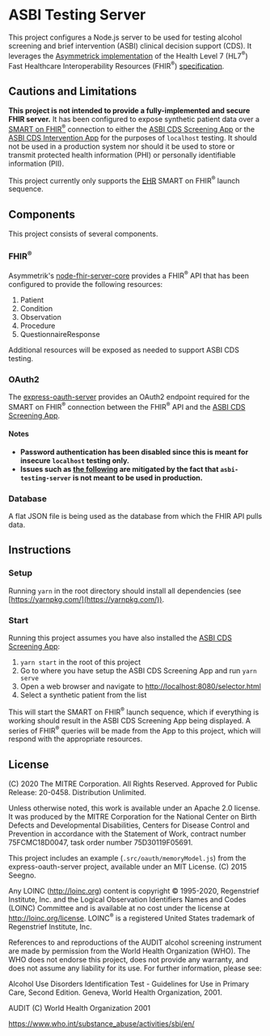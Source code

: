 # ASBI Testing Server
This project configures a Node.js server to be used for testing alcohol screening and brief intervention (ASBI) clinical decision support (CDS). It leverages the [Asymmetrick implementation](https://github.com/Asymmetrik/node-fhir-server-core) of the Health Level 7 (HL7<sup>&reg;</sup>) Fast Healthcare Interoperability Resources (FHIR<sup>&reg;</sup>) [specification](https://www.hl7.org/fhir/overview.html).

## Cautions and Limitations

**This project is not intended to provide a fully-implemented and secure FHIR server.** It has been configured to expose synthetic patient data over a [SMART on FHIR<sup>&reg;</sup>](https://docs.smarthealthit.org/) connection to either the [ASBI CDS Screening App](https://github.com/asbi-cds-tools/asbi-screening-app) or the [ASBI CDS Intervention App](https://github.com/asbi-cds-tools/asbi-intervention-app) for the purposes of `localhost` testing. It should not be used in a production system nor should it be used to store or transmit protected health information (PHI) or personally identifiable information (PII).

This project currently only supports the [EHR](http://www.hl7.org/fhir/smart-app-launch/#ehr-launch-sequence) SMART on FHIR<sup>&reg;</sup> launch sequence.

## Components
This project consists of several components.

### FHIR<sup>&reg;</sup>
Asymmetrik's [node-fhir-server-core](https://github.com/Asymmetrik/node-fhir-server-core) provides a FHIR<sup>&reg;</sup> API that has been configured to provide the following resources:
1. Patient
2. Condition
3. Observation
4. Procedure
5. QuestionnaireResponse

Additional resources will be exposed as needed to support ASBI CDS testing.

### OAuth2
The [express-oauth-server](https://github.com/oauthjs/express-oauth-server) provides an OAuth2 endpoint required for the SMART on FHIR<sup>&reg;</sup> connection between the FHIR<sup>&reg;</sup> API and the [ASBI CDS Screening App](https://github.com/asbi-cds-tools/asbi-screening-app).

#### Notes
- **Password authentication has been disabled since this is meant for insecure `localhost` testing only.**
- **Issues such as [the following](https://github.com/advisories/GHSA-2fw4-mgq9-39cx) are mitigated by the fact that `asbi-testing-server` is not meant to be used in production.**

### Database
A flat JSON file is being used as the database from which the FHIR API pulls data.

## Instructions

### Setup
Running `yarn` in the root directory should install all dependencies (see [https://yarnpkg.com/](https://yarnpkg.com/)).

### Start
Running this project assumes you have also installed the [ASBI CDS Screening App](https://github.com/asbi-cds-tools/asbi-screening-app):
1. `yarn start` in the root of this project
2. Go to where you have setup the ASBI CDS Screening App and run `yarn serve`
3. Open a web browser and navigate to [http://localhost:8080/selector.html](http://localhost:8080/selector.html)
4. Select a synthetic patient from the list

This will start the SMART on FHIR<sup>&reg;</sup> launch sequence, which if everything is working should result in the ASBI CDS Screening App being displayed. A series of FHIR<sup>&reg;</sup> queries will be made from the App to this project, which will respond with the appropriate resources.

## License
(C) 2020 The MITRE Corporation. All Rights Reserved. Approved for Public Release: 20-0458. Distribution Unlimited.

Unless otherwise noted, this work is available under an Apache 2.0 license. It was produced by the MITRE Corporation for the National Center on Birth Defects and Developmental Disabilities, Centers for Disease Control and Prevention in accordance with the Statement of Work, contract number 75FCMC18D0047, task order number 75D30119F05691.

This project includes an example (`.src/oauth/memoryModel.js`) from the express-oauth-server project, available under an MIT License. (C) 2015 Seegno.

Any LOINC (http://loinc.org) content is copyright &copy; 1995-2020, Regenstrief Institute, Inc. and the Logical Observation Identifiers Names and Codes (LOINC) Committee and is available at no cost under the license at http://loinc.org/license. LOINC<sup>&reg;</sup> is a registered United States trademark of Regenstrief Institute, Inc.

References to and reproductions of the AUDIT alcohol screening instrument are made by permission from the World Health Organization (WHO). The WHO does not endorse this project, does not provide any warranty, and does not assume any liability for its use. For further information, please see:

Alcohol Use Disorders Identification Test - Guidelines for Use in Primary Care, Second Edition. Geneva, World Health Organization, 2001.

AUDIT (C) World Health Organization 2001

https://www.who.int/substance_abuse/activities/sbi/en/